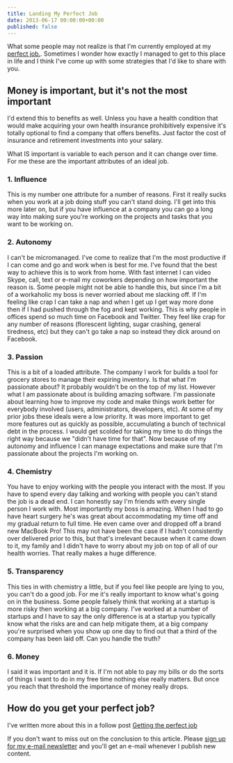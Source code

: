 ```yaml
---
title: Landing My Perfect Job
date: 2013-06-17 00:00:00+00:00
published: false
---
```


What some people may not
realize is that I'm currently employed at my [perfect
job.](http://www.datecheckpro.com/).  Sometimes I wonder how exactly I managed
to get to this place in life and I think I've come up with some strategies that
I'd like to share with you.

## Money is important, but it's not the most important

I'd extend this to benefits as well.  Unless you have a health condition that
would make acquiring your own health insurance prohibitively expensive it's
totally optional to find a company that offers benefits.  Just factor the cost
of insurance and retirement investments into your salary.

What IS important is variable to each person and it can change over time. For me
these are the important attributes of an ideal job.

### 1. Influence

This is my number one attribute for a number of reasons.  First it really sucks
when you work at a job doing stuff you can't stand doing.  I'll get into this
more later on, but if you have influence at a company you can go a long way into
making sure you're working on the projects and tasks that you want to be working
on.

### 2. Autonomy

I can't be micromanaged.  I've come to realize that I'm the most productive if I
can come and go and work when is best for me.  I've found that the best way to
achieve this is to work from home.  With fast internet I can video Skype, call,
text or e-mail my coworkers depending on how important the reason is.  Some
people might not be able to handle this, but since I'm a bit of a workaholic my
boss is never worried about me slacking off.  If I'm feeling like crap I can
take a nap and when I get up I get way more done then if I had pushed through
the fog and kept working.  This is why people in offices spend so much time on
Facebook and Twitter.  They feel like crap for any number of reasons (florescent
lighting, sugar crashing, general tiredness, etc) but they can't go take a nap
so instead they dick around on Facebook.

### 3. Passion

This is a bit of a loaded attribute.  The company I work for builds a tool for
grocery stores to manage their expiring inventory.  Is that what I'm passionate
about?  It probably wouldn't be on the top of my list.  However what I am
passionate about is building amazing software.  I'm passionate about learning
how to improve my code and make things work better for everybody involved
(users, administrators, developers, etc).  At some of my prior jobs these ideals
were a low priority.  It was more important to get more features out as quickly
as possible, accumulating a bunch of technical debt in the process.  I would get
scolded for taking my time to do things the right way because we "didn't have
time for that".  Now because of my autonomy and influence I can manage
expectations and make sure that I'm passionate about the projects I'm working
on.

### 4. Chemistry

You have to enjoy working with the people you interact with the most.  If you
have to spend every day talking and working with people you can't stand the job
is a dead end.  I can honestly say I'm friends with every single person I work
with.  Most importantly my boss is amazing. When I had to go have heart surgery
he's was great about accommodating my time off and my gradual return to full
time.  He even came over and dropped off a brand new MacBook Pro!  This may not
have been the case if I hadn't consistently over delivered prior to this, but
that's irrelevant because when it came down to it, my family and I didn't have
to worry about my job on top of all of our health worries.  That really makes a
huge difference.

### 5. Transparency

This ties in with chemistry a little, but if you feel like people are lying to
you, you can't do a good job.  For me it's really important to know what's going
on in the business.  Some people falsely think that working at a startup is more
risky then working at a big company.  I've worked at a number of startups and I
have to say the only difference is at a startup you typically know what the
risks are and can help mitigate them, at a big company you're surprised when you
show up one day to find out that a third of the company has been laid off. Can
you handle the truth?

### 6. Money

I said it was important and it is.  If I'm not able to pay my bills or do the
sorts of things I want to do in my free time nothing else really matters.  But
once you reach that threshold the importance of money really drops.

## How do you get your perfect job?

I've written more about this in a follow post [Getting the perfect job](/getting-the-perfect-job/)

If you don't want to miss out on the conclusion to this article.  Please [sign
up for my e-mail newsletter](http://eepurl.com/K3PV) and you'll get an e-mail
whenever I publish new content.
